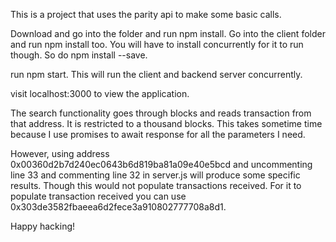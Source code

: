This is a project that uses the parity api to make some basic calls.

Download and go into the folder and run npm install. Go into the client folder and run npm install too. You will have to install concurrently for it to run though. So do npm install --save.

run npm start. This will run the client and backend server concurrently.

visit localhost:3000 to view the application.

The search functionality goes through blocks and reads transaction from that address. It is restricted to a thousand blocks. This takes sometime time because I use promises to await response for all the parameters I need.

However, using address 0x00360d2b7d240ec0643b6d819ba81a09e40e5bcd and uncommenting line 33 and commenting line 32 in server.js will produce some specific results. Though this would not populate transactions received. For it to populate transaction received you can use 0x303de3582fbaeea6d2fece3a910802777708a8d1.

Happy hacking!
